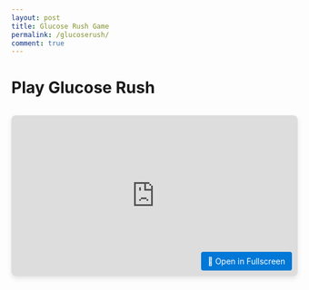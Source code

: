 ```yaml
---
layout: post
title: Glucose Rush Game
permalink: /glucoserush/
comment: true
---
```


# Play Glucose Rush

<div class="game-embed-container">
  <iframe 
    src="https://vibha1019.github.io/dexcom_frontend/navigation/glucose_rush.html" 
    allowfullscreen
    class="game-iframe">
  </iframe>
  <a href="https://vibha1019.github.io/dexcom_frontend/navigation/glucose_rush.html" 
     target="_blank" 
     class="fullscreen-link">
    🚀 Open in Fullscreen
  </a>
</div>

<style>
.game-embed-container {
  position: relative;
  padding-bottom: 56.25%; /* 16:9 aspect ratio */
  height: 0;
  overflow: hidden;
  margin: 2rem 0;
  border-radius: 8px;
  box-shadow: 0 4px 8px rgba(0,0,0,0.1);
}

.game-iframe {
  position: absolute;
  top: 0;
  left: 0;
  width: 100%;
  height: 100%;
  border: none;
}

.fullscreen-link {
  position: absolute;
  bottom: 10px;
  right: 10px;
  padding: 8px 12px;
  background: #0078D7;
  color: white;
  border-radius: 4px;
  text-decoration: none;
  z-index: 10;
}

.fullscreen-link:hover {
  background: #0063b8;
}
</style>